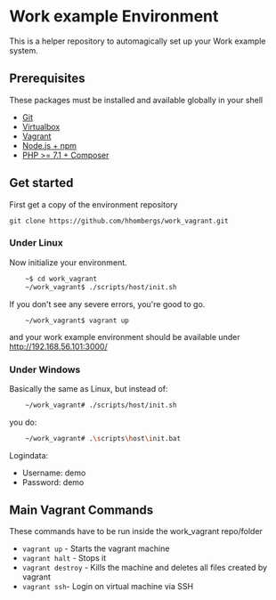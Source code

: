# Work example Environment
This is a helper repository to automagically set up your Work example system.


## Prerequisites
These packages must be installed and available globally in your shell

- [Git](https://git-scm.com/book/en/v2/Getting-Started-Installing-Git)
- [Virtualbox](https://www.virtualbox.org/manual/ch02.html)
- [Vagrant](http://docs.vagrantup.com/v2/installation/)
- [Node.js + npm](https://docs.npmjs.com/getting-started/installing-node)
- [PHP >= 7.1 + Composer](https://getcomposer.org/doc/00-intro.md)


## Get started
First get a copy of the environment repository
```
git clone https://github.com/hhombergs/work_vagrant.git
```
### Under Linux
Now initialize your environment.
```bash
    ~$ cd work_vagrant
    ~/work_vagrant$ ./scripts/host/init.sh
```
If you don't see any severe errors, you're good to go.
```
    ~/work_vagrant$ vagrant up
```
and your work example environment should be available under  <http://192.168.56.101:3000/>

### Under Windows
Basically the same as Linux, but instead of:
```bash
    ~/work_vagrant# ./scripts/host/init.sh
```
you do:
```bash
    ~/work_vagrant# .\scripts\host\init.bat
```

Logindata:
- Username: demo
- Password: demo

## Main Vagrant Commands

These commands have to be run inside the work_vagrant repo/folder

- `vagrant up` - Starts the vagrant machine
- `vagrant halt` - Stops it
- `vagrant destroy` - Kills the machine and deletes all files created by vagrant
- `vagrant ssh`- Login on virtual machine via SSH
